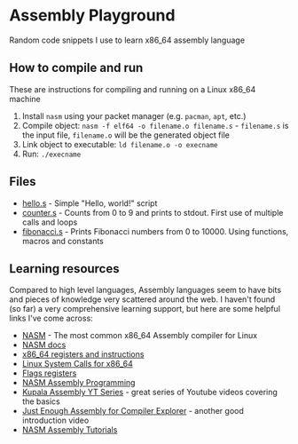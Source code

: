 # Assembly Playground

Random code snippets I use to learn x86_64 assembly language

## How to compile and run
These are instructions for compiling and running on a Linux x86_64 machine

1) Install `nasm` using your packet manager (e.g. `pacman`, `apt`, etc.)
2) Compile object: `nasm -f elf64 -o filename.o filename.s` - `filename.s` is the input file, `filename.o` will be the generated object file
3) Link object to executable: `ld filename.o -o execname`
4) Run: `./execname`

## Files
- [hello.s](hello.s) - Simple "Hello, world!" script
- [counter.s](counter.s) - Counts from 0 to 9 and prints to stdout. First use of multiple calls and loops 
- [fibonacci.s](fibonacci.s) - Prints Fibonacci numbers from 0 to 10000. Using functions, macros and constants

## Learning resources
Compared to high level languages, Assembly languages seem to have bits and pieces of knowledge very scattered around the web. I haven't found (so far) a very comprehensive learning support, but here are some helpful links I've come across:

- [NASM](https://www.nasm.us/) - The most common x86_64 Assembly compiler for Linux
- [NASM docs](https://www.nasm.us/doc/nasmdoc0.html)
- [x86_64 registers and instructions](https://wiki.cdot.senecacollege.ca/wiki/X86_64_Register_and_Instruction_Quick_Start)
- [Linux System Calls for x86_64](https://blog.rchapman.org/posts/Linux_System_Call_Table_for_x86_64/)
- [Flags registers](https://en.wikipedia.org/wiki/FLAGS_register)
- [NASM Assembly Programming](https://www.tutorialspoint.com/assembly_programming/index.htm)
- [Kupala Assembly YT Series](https://www.youtube.com/watch?v=VQAKkuLL31g&list=PLetF-YjXm-sCH6FrTz4AQhfH6INDQvQSn) - great series of Youtube videos covering the basics
- [Just Enough Assembly for Compiler Explorer](https://www.youtube.com/watch?v=soeFwz0cOqU) - another good introduction video
- [NASM Assembly Tutorials](https://asmtutor.com/)
